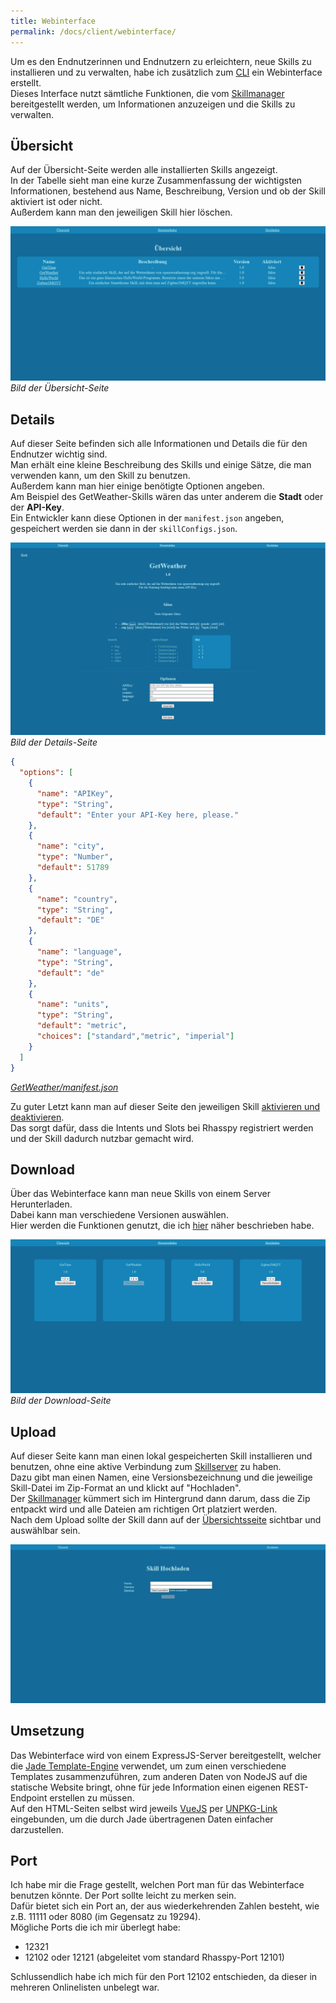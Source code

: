 ```yaml
---
title: Webinterface
permalink: /docs/client/webinterface/
---
```


Um es den Endnutzerinnen und Endnutzern zu erleichtern, neue Skills zu installieren und zu verwalten, habe ich zusätzlich zum [CLI](./cli.md) ein Webinterface erstellt.  
Dieses Interface nutzt sämtliche Funktionen, die vom [Skillmanager](./skillmanager.md) bereitgestellt werden, um Informationen anzuzeigen und die Skills zu verwalten.

## Übersicht

Auf der Übersicht-Seite werden alle installierten Skills angezeigt.  
In der Tabelle sieht man eine kurze Zusammenfassung der wichtigsten Informationen, bestehend aus Name, Beschreibung, Version und ob der Skill aktiviert ist oder nicht.  
Außerdem kann man den jeweiligen Skill hier löschen.  

![Installed-Page](./../../assets/img/Webinterface/overviewPage.png)  
*Bild der Übersicht-Seite*

## Details
Auf dieser Seite befinden sich alle Informationen und Details die für den Endnutzer wichtig sind.  
Man erhält eine kleine Beschreibung des Skills und einige Sätze, die man verwenden kann, um den Skill zu benutzen.  
Außerdem kann man hier einige benötigte Optionen angeben.  
Am Beispiel des GetWeather-Skills wären das unter anderem die **Stadt** oder der **API-Key**.  
Ein Entwickler kann diese Optionen in der ``manifest.json`` angeben, gespeichert werden sie dann in der ``skillConfigs.json``.  

![Details-Page](./../../assets/img/Webinterface/detailsPage-GetWeather.png)  
*Bild der Details-Seite*

```json
{
  "options": [
    {
      "name": "APIKey",
      "type": "String",
      "default": "Enter your API-Key here, please."
    },
    {
      "name": "city",
      "type": "Number",
      "default": 51789
    },
    {
      "name": "country",
      "type": "String",
      "default": "DE"
    },
    {
      "name": "language",
      "type": "String",
      "default": "de"
    },
    {
      "name": "units",
      "type": "String",
      "default": "metric",
      "choices": ["standard","metric", "imperial"]
    }
  ]
}
```  
*[GetWeather/manifest.json](https://github.com/fwehn/pp-voiceassistant/blob/main/src/server/skills/GetWeather/1.0/manifest.json)*

Zu guter Letzt kann man auf dieser Seite den jeweiligen Skill [aktivieren und deaktivieren](./skillmanager.md#skills-aktivieren).  
Das sorgt dafür, dass die Intents und Slots bei Rhasspy registriert werden und der Skill dadurch nutzbar gemacht wird.

## Download
Über das Webinterface kann man neue Skills von einem Server Herunterladen.  
Dabei kann man verschiedene Versionen auswählen.  
Hier werden die Funktionen genutzt, die ich [hier](./skillmanager.md#online) näher beschrieben habe.  

![Download-Page](./../../assets/img/Webinterface/downloadPage.png)  
*Bild der Download-Seite*

## Upload
Auf dieser Seite kann man einen lokal gespeicherten Skill installieren und benutzen, ohne eine aktive Verbindung zum [Skillserver](./../server/skillserver.md) zu haben.  
Dazu gibt man einen Namen, eine Versionsbezeichnung und die jeweilige Skill-Datei im Zip-Format an und klickt auf "Hochladen".  
Der [Skillmanager](./skillmanager.md#offline) kümmert sich im Hintergrund dann darum, dass die Zip entpackt wird und alle Dateien am richtigen Ort platziert werden.  
Nach dem Upload sollte der Skill dann auf der [Übersichtsseite](#bersicht) sichtbar und auswählbar sein.  

![Upload-Page](./../../assets/img/Webinterface/uploadPage.png)  

## Umsetzung
Das Webinterface wird von einem ExpressJS-Server bereitgestellt, welcher die [Jade Template-Engine](https://jade-lang.com/) verwendet, um zum einen verschiedene Templates zusammenzuführen, zum anderen Daten von NodeJS auf die statische Website bringt, ohne für jede Information einen eigenen REST-Endpoint erstellen zu müssen.  
Auf den HTML-Seiten selbst wird jeweils [VueJS](https://v3.vuejs.org/guide/introduction.html#what-is-vue-js) per [UNPKG-Link](https://unpkg.com/) eingebunden, um die durch Jade übertragenen Daten einfacher darzustellen.  

## Port
Ich habe mir die Frage gestellt, welchen Port man für das Webinterface benutzen könnte.
Der Port sollte leicht zu merken sein.  
Dafür bietet sich ein Port an, der aus wiederkehrenden Zahlen besteht, wie z.B. 11111 oder 8080 (im Gegensatz zu 19294).  
Mögliche Ports die ich mir überlegt habe:
- 12321
- 12102 oder 12121 (abgeleitet vom standard Rhasspy-Port 12101)

Schlussendlich habe ich mich für den Port 12102 entschieden, da dieser in mehreren Onlinelisten unbelegt war.